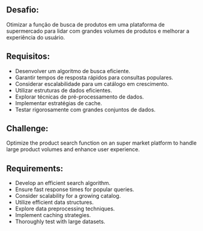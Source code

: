 ## Desafio:

Otimizar a função de busca de produtos em uma plataforma de supermercado para lidar com grandes volumes de produtos e melhorar a experiência do usuário.

## Requisitos:

- Desenvolver um algoritmo de busca eficiente.
- Garantir tempos de resposta rápidos para consultas populares.
- Considerar escalabilidade para um catálogo em crescimento.
- Utilizar estruturas de dados eficientes.
- Explorar técnicas de pré-processamento de dados.
- Implementar estratégias de cache.
- Testar rigorosamente com grandes conjuntos de dados.

## Challenge:

Optimize the product search function on an super market platform to handle large product volumes and enhance user experience.

## Requirements:

- Develop an efficient search algorithm.
- Ensure fast response times for popular queries.
- Consider scalability for a growing catalog.
- Utilize efficient data structures.
- Explore data preprocessing techniques.
- Implement caching strategies.
- Thoroughly test with large datasets.

